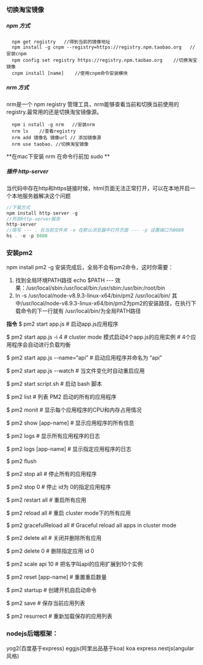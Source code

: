 ### 切换淘宝镜像
##### npm 方式
```
  npm get registry   //得到当前的镜像地址
  npm install -g cnpm --registry=https://registry.npm.taobao.org   //安装cnpm
  npm config set registry https://registry.npm.taobao.org    //切换淘宝镜像
  cnpm install [name]    //使用cnpm命令安装模块
```
##### nrm 方式
nrm是一个 npm registry 管理工具，nrm能够查看当前和切换当前使用的registry.最常用的还是切换淘宝镜像源。
```
  npm i nstall -g nrm   //安装nrm
  nrm ls    //查看registry
  nrm add 镜像名 镜像url // 添加镜像源
  nrm use taobao. //切换淘宝镜像
```
**在mac下安装 nrm 在命令行前加 sudo **
##### 插件 http-server
当代码中存在http和https链接时候，html页面无法正常打开，可以在本地开启一个本地服务器解决这个问题
```javascript
//下载方式
npm install http-server -g
//开启http-server服务
http-server
//简写 --- . 在当前文件夹 -o 在默认浏览器中打开页面 --- -p 设置端口为8080
hs . -o -p 8080
```
### 安装pm2

npm install pm2 -g
安装完成后，全局不会有pm2命令，这时你需要：

1. 找到全局环境PATH路径  echo $PATH   --- 
   效果：/usr/local/sbin:/usr/local/bin:/usr/sbin:/usr/bin:/root/bin
2. ln -s /usr/local/node-v8.9.3-linux-x64/bin/pm2 /usr/local/bin/
   其中/usr/local/node-v8.9.3-linux-x64/bin/pm2为pm2的安装路径，在执行下载命令的下一行就有
   /usr/local/bin/为全局PATH路径

**指令**
$ pm2 start app.js # 启动app.js应用程序

$ pm2 start app.js -i 4 # cluster mode 模式启动4个app.js的应用实例 # 4个应用程序会自动进行负载均衡

$ pm2 start app.js --name=“api” # 启动应用程序并命名为 “api”

$ pm2 start app.js --watch # 当文件变化时自动重启应用

$ pm2 start script.sh # 启动 bash 脚本

$ pm2 list # 列表 PM2 启动的所有的应用程序

$ pm2 monit # 显示每个应用程序的CPU和内存占用情况

$ pm2 show [app-name] # 显示应用程序的所有信息

$ pm2 logs # 显示所有应用程序的日志

$ pm2 logs [app-name] # 显示指定应用程序的日志

$ pm2 flush

$ pm2 stop all # 停止所有的应用程序

$ pm2 stop 0 # 停止 id为 0的指定应用程序

$ pm2 restart all # 重启所有应用

$ pm2 reload all # 重启 cluster mode下的所有应用

$ pm2 gracefulReload all # Graceful reload all apps in cluster mode

$ pm2 delete all # 关闭并删除所有应用

$ pm2 delete 0 # 删除指定应用 id 0

$ pm2 scale api 10 # 把名字叫api的应用扩展到10个实例

$ pm2 reset [app-name] # 重置重启数量

$ pm2 startup # 创建开机自启动命令

$ pm2 save # 保存当前应用列表

$ pm2 resurrect # 重新加载保存的应用列表


### nodejs后端框架：
yog2(百度基于express)
eggjs(阿里出品基于koa)
koa
express
nestjs(angular风格)